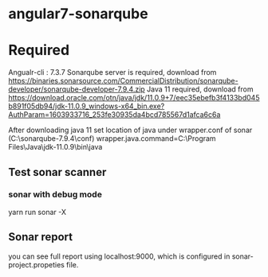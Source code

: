 # angular7-sonarqube

# Required
Angualr-cli : 7.3.7
Sonarqube server is required, download from
https://binaries.sonarsource.com/CommercialDistribution/sonarqube-developer/sonarqube-developer-7.9.4.zip
Java 11 required, download from 
https://download.oracle.com/otn/java/jdk/11.0.9+7/eec35ebefb3f4133bd045b891f05db94/jdk-11.0.9_windows-x64_bin.exe?AuthParam=1603933716_253fe30935da4bcd785567d1afca6c6a

After downloading java 11 set location of java under wrapper.conf of sonar (C:\sonarqube-7.9.4\conf)
wrapper.java.command=C:\Program Files\Java\jdk-11.0.9\bin\java


## Test sonar scanner
### sonar with debug mode
yarn run sonar -X 

## Sonar report

you can see full report using localhost:9000, which is configured in sonar-project.propeties file.